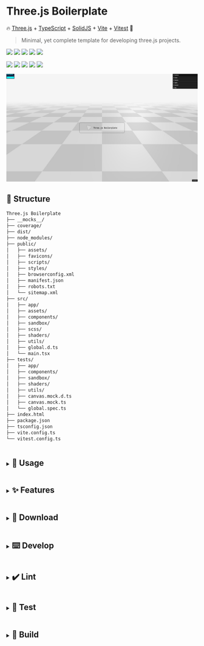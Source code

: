 # Three.js Boilerplate #

🔥 [Three.js](https://threejs.org/) + [TypeScript](https://www.typescriptlang.org/) + [SolidJS](https://www.solidjs.com/) + [Vite](https://vitejs.dev/) + [Vitest](https://vitest.dev/) 🚀

> Minimal, yet complete template for developing three.js projects.

![](https://img.shields.io/github/package-json/dependency-version/UstymUkhman/threejs-boilerplate/three?style=flat-square)
![](https://img.shields.io/github/package-json/dependency-version/UstymUkhman/threejs-boilerplate/dev/typescript?style=flat-square)
![](https://img.shields.io/github/package-json/dependency-version/UstymUkhman/threejs-boilerplate/solid-js?style=flat-square)
![](https://img.shields.io/github/package-json/dependency-version/UstymUkhman/threejs-boilerplate/dev/vite?style=flat-square)
![](https://img.shields.io/github/package-json/dependency-version/UstymUkhman/threejs-boilerplate/dev/vitest?style=flat-square)

![](https://img.shields.io/github/deployments/UstymUkhman/threejs-boilerplate/github-pages?style=flat-square)
![](https://img.shields.io/badge/coverage-100%25-brightgreen?style=flat-square)
![](https://img.shields.io/github/repo-size/UstymUkhman/threejs-boilerplate?color=yellowgreen&style=flat-square)
![](https://img.shields.io/github/package-json/v/UstymUkhman/threejs-boilerplate?color=orange&style=flat-square)
![](https://img.shields.io/github/license/UstymUkhman/threejs-boilerplate?color=lightgrey&style=flat-square)

[![](./public/assets/images/preview.jpg)](https://ustymukhman.github.io/threejs-boilerplate/dist)

## 📂 Structure ##

```
Three.js Boilerplate
├── __mocks__/
├── coverage/
├── dist/
├── node_modules/
├── public/
│   ├── assets/
│   ├── favicons/
│   ├── scripts/
│   ├── styles/
│   ├── browserconfig.xml
│   ├── manifest.json
│   ├── robots.txt
│   └── sitemap.xml
├── src/
│   ├── app/
│   ├── assets/
│   ├── components/
│   ├── sandbox/
│   ├── scss/
│   ├── shaders/
│   ├── utils/
│   ├── global.d.ts
│   └── main.tsx
├── tests/
│   ├── app/
│   ├── components/
│   ├── sandbox/
│   ├── shaders/
│   ├── utils/
│   ├── canvas.mock.d.ts
│   ├── canvas.mock.ts
│   └── global.spec.ts
├── index.html
├── package.json
├── tsconfig.json
├── vite.config.ts
└── vitest.config.ts
```

<details>
  <summary>
    <h2 style="display: inline-block;">🔌 Usage</h2>
  </summary>
  &emsp;&ensp;Simply click <b>Use this template</b> and <b>Create a new repository</b>.
  <br />
  &emsp;&ensp;This will initialize your own repository from this boilerplate.
</details>

<details>
  <summary>
    <h2 style="display: inline-block;">✨ Features</h2>
  </summary>
  <h3>&emsp;&emsp;&ensp;⚙️ Basic</h3>
  &emsp;&emsp;&emsp;&emsp;&emsp;&nbsp;&bull; Cross-platform <a href="./public/favicons" target="_blank">Favicons</a><br />
  &emsp;&emsp;&emsp;&emsp;&emsp;&nbsp;&bull; Meta tags for sharing on <a href="./index.html#L29-L34" target="_blank">Facebook</a> and <a href="./index.html#L36-L40" target="_blank">Twitter</a><br />
  &emsp;&emsp;&emsp;&emsp;&emsp;&nbsp;&bull; <a href="./index.html#L78-L84" target="_blank">Unsupported browser</a> and <a href="./index.html#L86-L94" target="_blank">disabled JavaScript</a> screens

  <h3>&emsp;&emsp;&ensp;🧩 Components</h3>
  &emsp;&emsp;&emsp;&emsp;&emsp;&nbsp;&bull; <a href="./src/app/index.tsx" target="_blank">Application</a> entry point<br />
  &emsp;&emsp;&emsp;&emsp;&emsp;&nbsp;&bull; <a href="./src/components/Logo/index.tsx" target="_blank">Logo</a> label component<br />
  &emsp;&emsp;&emsp;&emsp;&emsp;&nbsp;&bull; Current <a href="./src/components/Version/index.tsx" target="_blank">version</a> tag

  <h3>&emsp;&emsp;&ensp;🏝️ Sandbox</h3>
  &emsp;&emsp;&emsp;&emsp;&emsp;&nbsp;&bull; Simple three.js <a href="./src/sandbox/index.ts" target="_blank">scene</a> with:

  &emsp;&emsp;&emsp;&emsp;&emsp;&emsp;&nbsp;&#9702; Linear Fog<br />
  &emsp;&emsp;&emsp;&emsp;&emsp;&emsp;&nbsp;&#9702; Ground Plane<br />
  &emsp;&emsp;&emsp;&emsp;&emsp;&emsp;&nbsp;&#9702; Orbit Controls<br />
  &emsp;&emsp;&emsp;&emsp;&emsp;&emsp;&nbsp;&#9702; Stats Monitoring<br />
  &emsp;&emsp;&emsp;&emsp;&emsp;&emsp;&nbsp;&#9702; Perspective Camera<br />
  &emsp;&emsp;&emsp;&emsp;&emsp;&emsp;&nbsp;&#9702; Default WebGL2 Renderer<br />
  &emsp;&emsp;&emsp;&emsp;&emsp;&emsp;&nbsp;&#9702; Ambient & Directional Lighting

  &emsp;&emsp;&emsp;&emsp;&emsp;&nbsp;&bull; Scene <a href="./src/sandbox/Config.ts" target="_blank">configuration</a> file with initial parameter values.<br />
  &emsp;&emsp;&emsp;&emsp;&emsp;&nbsp;&bull; Custom checkerboard-like ground plane <a href="./src/sandbox/GroundMaterial.ts" target="_blank">material</a>.<br />
  &emsp;&emsp;&emsp;&emsp;&emsp;&nbsp;&bull; GUI <a href="./src/sandbox/GUIControls.ts" target="_blank">controls</a> built on top of <code>lil-gui</code>.<br />
  &emsp;&emsp;&emsp;&emsp;&emsp;&nbsp;&bull; **Uncharted 2** <a href="./src/sandbox/CustomToneMapping.ts" target="_blank">tone mapping</a> shader.

  <h3>&emsp;&emsp;&ensp;🎨 Shaders</h3>
  &emsp;&emsp;&emsp;&emsp;&emsp;&nbsp;&bull; Custom shader support through <a href="https://github.com/UstymUkhman/vite-plugin-glsl" target="_blank">vite-plugin-glsl</a>.<br />
  &emsp;&emsp;&emsp;&emsp;&emsp;&nbsp;&bull; Three.js shaders for <a href="./src/shaders/ground" target="_blank">ground</a> plane material.<br />
  &emsp;&emsp;&emsp;&emsp;&emsp;&nbsp;&bull; Three.js shaders for custom <a href="./src/shaders/mapping" target="_blank">tone mapping</a>.

  <h3>&emsp;&emsp;&ensp;🛠️ Utilities</h3>
  &emsp;&emsp;&emsp;&emsp;&emsp;&nbsp;&bull; <a href="./src/utils/Assets.ts" target="_blank">Assets</a> loading manager:

  &emsp;&emsp;&emsp;&emsp;&emsp;&emsp;&nbsp;&#9702; Promise based APIs<br />
  &emsp;&emsp;&emsp;&emsp;&emsp;&emsp;&nbsp;&#9702; Loading errors logging<br />
  &emsp;&emsp;&emsp;&emsp;&emsp;&emsp;&nbsp;&#9702; Start, Progress & Complete loading events<br />
  &emsp;&emsp;&emsp;&emsp;&emsp;&emsp;&nbsp;&#9702; <code>usePublicFolder</code> option for setting assets path<br />
  &emsp;&emsp;&emsp;&emsp;&emsp;&emsp;&nbsp;&#9702; Audio, GLTF/GLB, CubeTexture & Texture loaders

  &emsp;&emsp;&emsp;&emsp;&emsp;&nbsp;&bull; <a href="./src/utils/Array.ts" target="_blank">Array</a>, <a href="./src/utils/Color.ts" target="_blank">Color</a>, <a href="./src/utils/Number.ts" target="_blank">Number</a>, <a href="./src/utils/String.ts" target="_blank">String</a> & <code><a href="./src/utils/deepFreeze.ts" target="_blank">deepFreeze</a></code> methods.<br />
  &emsp;&emsp;&emsp;&emsp;&emsp;&nbsp;&bull; <a href="./src/utils/Elastic.ts" target="_blank">Elastic</a> Number, Vector3 and Vector3 classes.<br />
  &emsp;&emsp;&emsp;&emsp;&emsp;&nbsp;&bull; Custom <a href="./src/utils/Events.ts" target="_blank">Events</a> and EventEmitter manager.<br />
  &emsp;&emsp;&emsp;&emsp;&emsp;&nbsp;&bull; Mouse <a href="./src/utils/Wheel.ts" target="_blank">Wheel</a> normalization function.<br />
  &emsp;&emsp;&emsp;&emsp;&emsp;&nbsp;&bull; <code>debounce</code> and <code>throttle</code> <a href="./src/utils/Function.ts" target="_blank">function</a>s.<br />
  &emsp;&emsp;&emsp;&emsp;&emsp;&nbsp;&bull; <code><a href="./src/utils/RAF.ts" target="_blank">requestAnimationFrame</a></code> manager.<br />
  &emsp;&emsp;&emsp;&emsp;&emsp;&nbsp;&bull; Custom Web <a href="./src/utils/worker" target="_blank">Worker</a> manager.<br />
  &emsp;&emsp;&emsp;&emsp;&emsp;&nbsp;&bull; <a href="https://unity.com/" target="_blank">Unity</a>-like <code>Vector3</code> <a href="./src/utils/Direction.ts" target="_blank">direction</a>s.<br />
  &emsp;&emsp;&emsp;&emsp;&emsp;&nbsp;&bull; <a href="./src/utils/Spline.ts" target="_blank">Spline</a> interpolation manager.<br />
  &emsp;&emsp;&emsp;&emsp;&emsp;&nbsp;&bull; Screen <a href="./src/utils/Viewport.ts" target="_blank">Viewport</a> manager.

  <h3>&emsp;&emsp;&ensp;🧰 Miscellaneous</h3>
  &emsp;&emsp;&emsp;&emsp;&emsp;&nbsp;&bull; Scoped <a href="https://sass-lang.com/" target="_blank">SCSS</a> and common <a href="./src/scss/easings.scss" target="_blank">easing</a> functions.<br />
  &emsp;&emsp;&emsp;&emsp;&emsp;&nbsp;&bull; Support for common 3D <a href="./vite.config.ts#L9" target="_blank">formats</a>.<br />
  &emsp;&emsp;&emsp;&emsp;&emsp;&nbsp;&bull; Common <a href="./src/assets" target="_blank">assets</a> folders.<br />
  &emsp;&emsp;&emsp;&emsp;&emsp;&nbsp;&bull; <a href="https://web.dev/progressive-web-apps/" target="_blank">PWA</a>-ready <a href="./public/manifest.json" target="_blank">manifest</a>.<br />
  &emsp;&emsp;&emsp;&emsp;&emsp;&nbsp;&bull; <a href="./LICENSE" target="_blank">MIT</a> license.

  <h3>&emsp;&emsp;&ensp;📦 Package Manager</h3>
  &emsp;&emsp;&emsp;&emsp;&emsp;&nbsp;This project was build with <code><a href="https://pnpm.io/" target="_blank">pnpm</a></code>, but <code><a href="https://yarnpkg.com/" target="_blank">yarn</a></code> and <code><a href="https://www.npmjs.com/" target="_blank">npm</a></code> are also supported.<br />
  &emsp;&emsp;&emsp;&emsp;&emsp;&nbsp;Just replace <code>pnpm</code> in all commands below with <code>yarn</code> or <code>npm run</code>.<br />
  &emsp;&emsp;&emsp;&emsp;&emsp;&nbsp;For <code>npm</code> users, one exception is the installation, where it's <code>npm i</code>.

  <h3>&emsp;&emsp;&ensp;📈 Tests Coverage</h3>
  &emsp;&emsp;&emsp;&emsp;&emsp;&nbsp;All the code in the <code>src/</code> directory has been fully tested and has a <b>100%</b> code coverage.<br />
  <details>
    <summary>
      &emsp;&emsp;&emsp;&emsp;&nbsp;<b>Show me some numbers!</b><br /><br />
    </summary>
    &emsp;&emsp;&emsp;&emsp;&emsp;&nbsp;<img alt="Tests Coverage" src="./public/assets/images/tests.jpg" />
  </details>
</details>

<details>
  <summary>
    <h2 style="display: inline-block;">💾 Download</h2>
  </summary>
  &emsp;&ensp;<code>git clone https://github.com/UstymUkhman/threejs-boilerplate.git</code>
  <br />
  &emsp;&ensp;<code>cd threejs-boilerplate</code>
</details>

<details>
  <summary>
    <h2 style="display: inline-block;">⌨️ Develop</h2>
  </summary>
  &emsp;&ensp;<code>pnpm i</code>
  <br />
  &emsp;&ensp;<code>pnpm start</code>
</details>

<details>
  <summary>
    <h2 style="display: inline-block;">✔️ Lint</h2>
  </summary>
  &emsp;&ensp;<code>pnpm lint:js</code>
  <br />
  &emsp;&ensp;<code>pnpm lint:css</code>
</details>

<details>
  <summary>
    <h2 style="display: inline-block;">🧪 Test</h2>
  </summary>
  &emsp;&ensp;<code>pnpm test</code>
    <br />
  &emsp;&ensp;<code>pnpm test:watch</code>
    <br />
  &emsp;&ensp;<code>pnpm test:cover</code>
</details>

<details>
  <summary>
    <h2 style="display: inline-block;">🧱 Build</h2>
  </summary>
  &emsp;&ensp;<code>pnpm build</code>
  <br />
  &emsp;&ensp;<code>pnpm serve</code>
</details>
